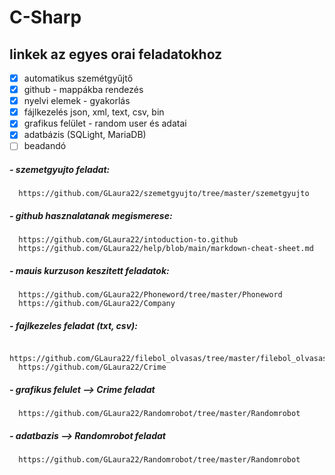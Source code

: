 # C-Sharp
## linkek az egyes orai feladatokhoz
- [x] automatikus szemétgyűjtő
 - [x] github - mappákba rendezés
 - [x] nyelvi elemek - gyakorlás
 - [x] fájlkezelés json, xml, text, csv, bin
 - [x] grafikus felület - random user és adatai
 - [x] adatbázis (SQLight, MariaDB)
 - [ ] beadandó

##### - szemetgyujto feladat:
      https://github.com/GLaura22/szemetgyujto/tree/master/szemetgyujto
      
##### - github hasznalatanak megismerese:
      https://github.com/GLaura22/intoduction-to.github
      https://github.com/GLaura22/help/blob/main/markdown-cheat-sheet.md
      
##### - mauis kurzuson keszitett feladatok:
      https://github.com/GLaura22/Phoneword/tree/master/Phoneword
      https://github.com/GLaura22/Company
      
##### - fajlkezeles feladat (txt, csv): 
      https://github.com/GLaura22/filebol_olvasas/tree/master/filebol_olvasas
      https://github.com/GLaura22/Crime
      
##### - grafikus felulet --> Crime feladat
      https://github.com/GLaura22/Randomrobot/tree/master/Randomrobot
      
      
##### - adatbazis --> Randomrobot feladat
      https://github.com/GLaura22/Randomrobot/tree/master/Randomrobot


